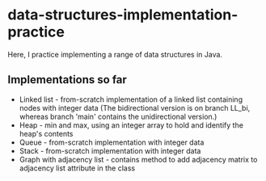 # data-structures-implementation-practice

Here, I practice implementing a range of data structures in Java.

## Implementations so far

- Linked list - from-scratch implementation of a linked list containing nodes with integer data
(The bidirectional version is on branch LL_bi, whereas branch 'main' contains the unidirectional version.)
- Heap - min and max, using an integer array to hold and identify the heap's contents
- Queue - from-scratch implementation with integer data
- Stack - from-scratch implementation with integer data
- Graph with adjacency list - contains method to add adjacency matrix to adjacency list attribute in the class

